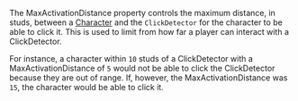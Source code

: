 The MaxActivationDistance property controls the maximum distance, in studs, between a [Character](https://developer.roblox.com/api-reference/property/Player/Character) and the `ClickDetector` for the character to be able to click it. This is used to limit from how far a player can interact with a ClickDetector.

For instance, a character within `10` studs of a ClickDetector with a MaxActivationDistance of `5` would not be able to click the ClickDetector because they are out of range. If, however, the MaxActivationDistance was `15`, the character would be able to click it.